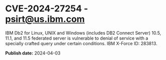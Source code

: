 # CVE-2024-27254 - psirt@us.ibm.com

IBM Db2 for Linux, UNIX and Windows (includes DB2 Connect Server) 10.5, 11.1, and 11.5 federated server is vulnerable to denial of service with a specially crafted query under certain conditions.  IBM X-Force ID:  283813.

**Publish date:** 2024-04-03
